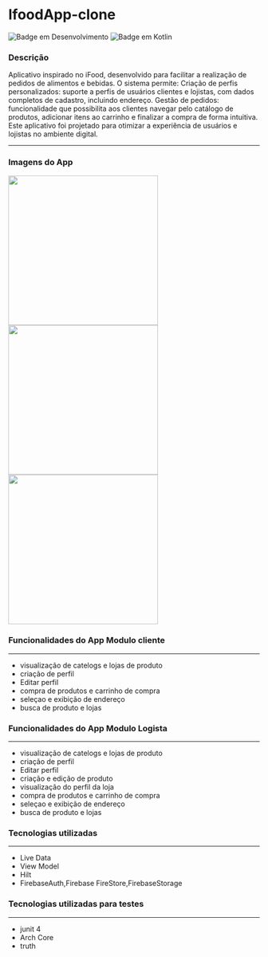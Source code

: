 # IfoodApp-clone

![Badge em Desenvolvimento](http://img.shields.io/static/v1?label=STATUS&message=EM%20DESENVOLVIMENTO&color=BLUE&style=for-the-badge)
![Badge em Kotlin](http://img.shields.io/static/v1?label=LENGUAGE&message=%20KOTLIN&color=BLUE&style=for-the-badge)


### Descrição
Aplicativo inspirado no iFood, desenvolvido para facilitar a realização de pedidos de alimentos e bebidas. O sistema permite:
Criação de perfis personalizados: suporte a perfis de usuários clientes e lojistas, com dados completos de cadastro, incluindo endereço.
Gestão de pedidos: funcionalidade que possibilita aos clientes navegar pelo catálogo de produtos, adicionar itens ao carrinho e finalizar a compra de forma intuitiva.
Este aplicativo foi projetado para otimizar a experiência de usuários e lojistas no ambiente digital.

 ---
### Imagens do App
<img src="https://github.com/user-attachments/assets/b961e87f-c2d5-4039-9fe6-90130d94231b" height="300em">
<img src="https://github.com/user-attachments/assets/dc06b9a3-89bd-47f3-b5f6-4d3a95d8de09" height="300em">
<img src="https://github.com/user-attachments/assets/81d62925-4a03-4a77-a1db-891d3061dae6" height="300em">



### Funcionalidades do App Modulo cliente
---
 
 * visualização de catelogs e lojas de produto
 * criação de perfil
 * Editar perfil
 * compra de produtos e carrinho de compra
 * seleçao e exibição de endereço 
 * busca de produto e lojas

 ### Funcionalidades do App Modulo Logista
---
 
 * visualização de catelogs e lojas de produto
 * criação de perfil
 * Editar perfil
 * criação e edição de produto
 * visualização do perfil da loja
 * compra de produtos e carrinho de compra
 * seleçao e exibição de endereço 
 * busca de produto e lojas

 ### Tecnologias utilizadas
 ---
 * Live Data
 * View Model
 * Hilt
 * FirebaseAuth,Firebase FireStore,FirebaseStorage
   
 
  ### Tecnologias utilizadas para testes
  ---
  * junit 4
  * Arch Core
  * truth
  

